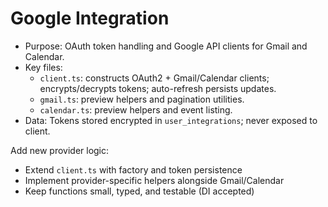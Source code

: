 # Google Integration

- Purpose: OAuth token handling and Google API clients for Gmail and Calendar.
- Key files:
  - `client.ts`: constructs OAuth2 + Gmail/Calendar clients; encrypts/decrypts tokens; auto-refresh persists updates.
  - `gmail.ts`: preview helpers and pagination utilities.
  - `calendar.ts`: preview helpers and event listing.
- Data: Tokens stored encrypted in `user_integrations`; never exposed to client.

Add new provider logic:

- Extend `client.ts` with factory and token persistence
- Implement provider-specific helpers alongside Gmail/Calendar
- Keep functions small, typed, and testable (DI accepted)
